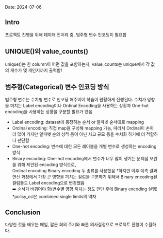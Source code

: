 Date: 2024-07-06

## Intro
프로젝트 진행을 위해 데이터 전처리 중, 범주형 변수 인코딩이 필요함

## UNIQUE()와 value_counts()
unique()는 한 column이 어떤 값을 포함하는지, value_counts는 unique에서 각 값의 개수가 몇 개인지까지 출력함!

## 범주형(Categorical) 변수 인코딩 방식
범주형 변수는 수치형 변수로 인코딩 해주어야 학습이 원활하게 진행된다. 수치가 영향을 미치는 Label encoding이나 Ordinal Encoding을 사용하는 상황과 One-hot encoding을 사용하는 상황을 구분할 필요가 있음

* Label encoding: dataset에 등장하는 순서 or 알파벳 순서대로 mapping  
* Ordinal encoding: 직접 map을 구성해 mapping 가능, 따라서 Ordinal이 손이 더 많이 가지만 알파벳 순의 성적 등이 아닌 사고 규모 등을 수치화 하기에 더 적합하다 판단함  
* One-hot encoding: 변수에 대한 모든 레이블을 개별 변수로 생성하는 encoding 방식  
* Binary encoding: One-hot encoding에서 변수가 너무 많이 생기는 문제점 보완을 위해 제안된 encoding 방식으로,   
Ordinal encoding
Binary encoding 두 종류를 사용했음
*하지만 이후 예측 결과 연산 과정에서 가장 큰 영향을 끼치는 컬럼을 구분하기 위해서 Binary encoding된 컬럼들도 Label encoding으로 변경했음  
➡️ 순서가 바뀌어야 함(변수별 영향 끼치는 정도 판단 후에 Binary encoding 실행)  
*polisy_csl은 combined single limits의 약자

## Conclusion
다양한 것을 배우는 매일, 짧은 회의 주기와 빠른 의사결정으로 프로젝트 진행이 수월하다. 


